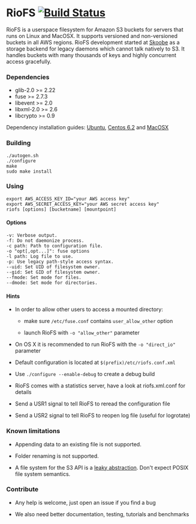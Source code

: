 # RioFS [![Build Status](https://secure.travis-ci.org/skoobe/riofs.png)](https://travis-ci.org/skoobe/riofs)

RioFS is a userspace filesystem for Amazon S3 buckets for servers that runs on Linux and MacOSX. It supports versioned and non-versioned buckets in all AWS regions. RioFS development started at [Skoobe](https://www.skoobe.de) as a storage backend for legacy daemons which cannot talk natively to S3. It handles buckets with many thousands of keys and highly concurrent access gracefully.

### Dependencies

* glib-2.0 >= 2.22
* fuse >= 2.7.3
* libevent >= 2.0
* libxml-2.0 >= 2.6
* libcrypto >= 0.9

Dependency installation guides: [Ubuntu](https://github.com/skoobe/riofs/wiki/Ubuntu), [Centos 6.2](https://github.com/skoobe/riofs/wiki/Centos-6.2) and [MacOSX](https://github.com/skoobe/riofs/wiki/MacOSX)

### Building

```
./autogen.sh
./configure
make
sudo make install
```

### Using

```
export AWS_ACCESS_KEY_ID="your AWS access key"
export AWS_SECRET_ACCESS_KEY="your AWS secret access key"
riofs [options] [bucketname] [mountpoint]
```

#### Options

```
-v: Verbose output.
-f: Do not daemonize process.
-c path: Path to configuration file.
-o "opt[,opt...]": fuse options
-l path: Log file to use.
-p: Use legacy path-style access syntax.
--uid: Set UID of filesystem owner.
--gid: Set GID of filesystem owner.
--fmode: Set mode for files.
--dmode: Set mode for directories.
```

#### Hints

*   In order to allow other users to access a mounted directory:

    - make sure `/etc/fuse.conf` contains `user_allow_other` option
  
    - launch RioFS with  `-o "allow_other"`  parameter

* On OS X it is recommended to run RioFS with the `-o "direct_io"` parameter
 
* Default configuration is located at `$(prefix)/etc/riofs.conf.xml`

* Use `./configure --enable-debug` to create a debug build

* RioFS comes with a statistics server, have a look at riofs.xml.conf for details

* Send a USR1 signal to tell RioFS to reread the configuration file

* Send a USR2 signal to tell RioFS to reopen log file (useful for logrotate)

### Known limitations

* Appending data to an existing file is not supported.

* Folder renaming is not supported.

* A file system for the S3 API is a [leaky abstraction](http://en.wikipedia.org/wiki/Leaky_abstraction). Don't expect POSIX file system semantics.

### Contribute

* Any help is welcome, just open an issue if you find a bug

* We also need better documentation, testing, tutorials and benchmarks
